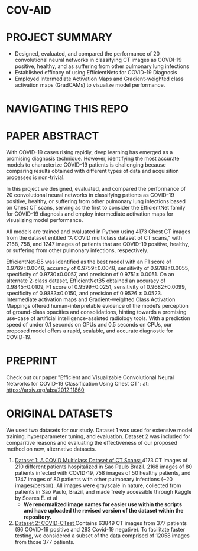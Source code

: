 # COV-AID

# PROJECT SUMMARY 
<ul>
  <li> Designed, evaluated, and compared the performance of 20 convolutional neural networks in classifying CT images as COVDI-19 positive, healthy, and as suffering from other pulmonary lung infections
  <li> Established efficacy of using EfficientNets for COVID-19 Diagnosis
  <li> Employed Intermediate Activation Maps and Gradient-weighted class activation maps (GradCAMs) to visualize model performance.
</ul>

# NAVIGATING THIS REPO


# PAPER ABSTRACT
With COVID-19 cases rising rapidly, deep learning has emerged as a promising diagnosis technique. However, identifying the most accurate models to characterize COVID-19 patients is challenging because comparing results obtained with different types of data and acquisition processes is non-trivial. 

In this project we designed, evaluated, and compared the performance of 20 convolutional neural networks in classifying patients as COVID-19 positive, healthy, or suffering from other pulmonary lung infections based on Chest CT scans, serving as the first to consider the EfficientNet family for COVID-19 diagnosis and employ intermediate activation maps for visualizing model performance. 

All models are trained and evaluated in Python using 4173 Chest CT images from the dataset entitled “A COVID multiclass dataset of CT scans,” with 2168, 758, and 1247 images of patients that are COVID-19 positive, healthy, or suffering from other pulmonary infections, respectively. 

EfficientNet-B5 was identified as the best model with an F1 score of 0.9769±0.0046, accuracy of 0.9759±0.0048, sensitivity of 0.9788±0.0055, specificity of 0.9730±0.0057, and precision of 0.9751± 0.0051.  On an alternate 2-class dataset, EfficientNetB5 obtained an accuracy of 0.9845±0.0109, F1 score of 0.9599±0.0251, sensitivity of 0.9682±0.0099, specificity of 0.9883±0.0150, and precision of 0.9526 ± 0.0523. Intermediate activation maps and Gradient-weighted Class Activation Mappings offered human-interpretable evidence of the model’s perception of ground-class opacities and consolidations, hinting towards a promising use-case of artificial intelligence-assisted radiology tools. With a prediction speed of under 0.1 seconds on GPUs and 0.5 seconds on CPUs, our proposed model offers a rapid, scalable, and accurate diagnostic for COVID-19. 

# PREPRINT
Check out our paper "Efficient and Visualizable Convolutional Neural Networks for COVID-19 Classification Using Chest CT": at: https://arxiv.org/abs/2012.11860

# ORIGINAL DATASETS
We used two datasets for our study. Dataset 1 was used for extensive model training, hyperparameter tuning, and evaluation. Dataset 2 was included for comparitive reasons and evaluating the effectiveness of our proposed method on new, alternative datasets.
<ol>
  <li> <a href="https://www.kaggle.com/plameneduardo/a-covid-multiclass-dataset-of-ct-scans"> Dataset 1: A COVID Multiclass Dataset of CT Scans: </a>  4173 CT images of 210 different patients hospitalized in Sao Paulo Brazil. 2168 images of 80 patients infected with COVID-19, 758 images of 50 healthy patients, and 1247 images of 80 patients with other pulmonary infections (~20 images/person). All images were grayscale in nature, collected from patients in Sao Paulo, Brazil, and made freely accessible through Kaggle by Soares E. et al 
    <ul>
      <li> <b> We renormalized image names for easier use within the scripts and have uploaded the revised version of the dataset within the repository. </b>
    </ul>
  <li> <a href="https://github.com/mr7495/COVID-CTset"> Dataset 2: COVID-CTset </a> Contains 63849 CT images from 377 patients (96 COVID-19 positive and 283 Covid-19 negative). To facilitate faster testing, we considered a subset of the data comprised of 12058 images from those 377 patients.
</ol>



